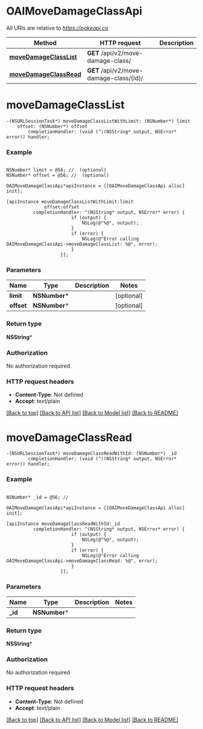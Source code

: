 # OAIMoveDamageClassApi

All URIs are relative to *https://pokeapi.co*

Method | HTTP request | Description
------------- | ------------- | -------------
[**moveDamageClassList**](OAIMoveDamageClassApi.md#movedamageclasslist) | **GET** /api/v2/move-damage-class/ | 
[**moveDamageClassRead**](OAIMoveDamageClassApi.md#movedamageclassread) | **GET** /api/v2/move-damage-class/{id}/ | 


# **moveDamageClassList**
```objc
-(NSURLSessionTask*) moveDamageClassListWithLimit: (NSNumber*) limit
    offset: (NSNumber*) offset
        completionHandler: (void (^)(NSString* output, NSError* error)) handler;
```



### Example
```objc

NSNumber* limit = @56; //  (optional)
NSNumber* offset = @56; //  (optional)

OAIMoveDamageClassApi*apiInstance = [[OAIMoveDamageClassApi alloc] init];

[apiInstance moveDamageClassListWithLimit:limit
              offset:offset
          completionHandler: ^(NSString* output, NSError* error) {
                        if (output) {
                            NSLog(@"%@", output);
                        }
                        if (error) {
                            NSLog(@"Error calling OAIMoveDamageClassApi->moveDamageClassList: %@", error);
                        }
                    }];
```

### Parameters

Name | Type | Description  | Notes
------------- | ------------- | ------------- | -------------
 **limit** | **NSNumber***|  | [optional] 
 **offset** | **NSNumber***|  | [optional] 

### Return type

**NSString***

### Authorization

No authorization required

### HTTP request headers

 - **Content-Type**: Not defined
 - **Accept**: text/plain

[[Back to top]](#) [[Back to API list]](../README.md#documentation-for-api-endpoints) [[Back to Model list]](../README.md#documentation-for-models) [[Back to README]](../README.md)

# **moveDamageClassRead**
```objc
-(NSURLSessionTask*) moveDamageClassReadWithId: (NSNumber*) _id
        completionHandler: (void (^)(NSString* output, NSError* error)) handler;
```



### Example
```objc

NSNumber* _id = @56; // 

OAIMoveDamageClassApi*apiInstance = [[OAIMoveDamageClassApi alloc] init];

[apiInstance moveDamageClassReadWithId:_id
          completionHandler: ^(NSString* output, NSError* error) {
                        if (output) {
                            NSLog(@"%@", output);
                        }
                        if (error) {
                            NSLog(@"Error calling OAIMoveDamageClassApi->moveDamageClassRead: %@", error);
                        }
                    }];
```

### Parameters

Name | Type | Description  | Notes
------------- | ------------- | ------------- | -------------
 **_id** | **NSNumber***|  | 

### Return type

**NSString***

### Authorization

No authorization required

### HTTP request headers

 - **Content-Type**: Not defined
 - **Accept**: text/plain

[[Back to top]](#) [[Back to API list]](../README.md#documentation-for-api-endpoints) [[Back to Model list]](../README.md#documentation-for-models) [[Back to README]](../README.md)

